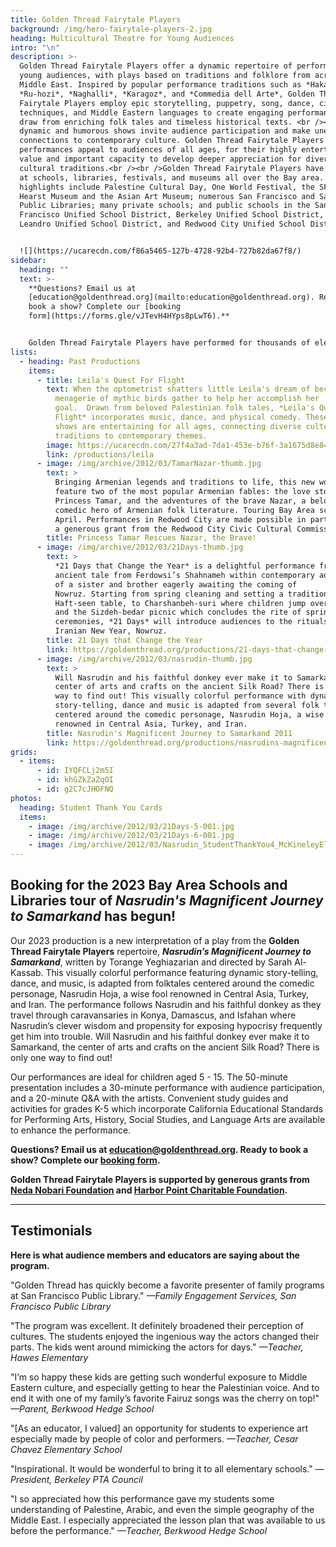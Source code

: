 ```yaml
---
title: Golden Thread Fairytale Players
background: /img/hero-fairytale-players-2.jpg
heading: Multicultural Theatre for Young Audiences
intro: "\n"
description: >-
  Golden Thread Fairytale Players offer a dynamic repertoire of performances for
  young audiences, with plays based on traditions and folklore from across the
  Middle East. Inspired by popular performance traditions such as *Hakawati*,
  *Ru-hozi*, *Naghalli*, *Karagoz*, and *Commedia dell Arte*, Golden Thread
  Fairytale Players employ epic storytelling, puppetry, song, dance, circus arts
  techniques, and Middle Eastern languages to create engaging performances that
  draw from enriching folk tales and timeless historical texts. <br /><br />Our
  dynamic and humorous shows invite audience participation and make unexpected
  connections to contemporary culture. Golden Thread Fairytale Players
  performances appeal to audiences of all ages, for their highly entertaining
  value and important capacity to develop deeper appreciation for diverse
  cultural traditions.<br /><br />Golden Thread Fairytale Players have performed
  at schools, libraries, festivals, and museums all over the Bay area. A few
  highlights include Palestine Cultural Day, One World Festival, the SFMOMA, the
  Hearst Museum and the Asian Art Museum; numerous San Francisco and San Mateo
  Public Libraries; many private schools; and public schools in the San
  Francisco Unified School District, Berkeley Unified School District, San
  Leandro Unified School District, and Redwood City Unified School District.


  ![](https://ucarecdn.com/f86a5465-127b-4728-92b4-727b82da67f8/)
sidebar:
  heading: ""
  text: >-
    **Questions? Email us at
    [education@goldenthread.org](mailto:education@goldenthread.org). Ready to
    book a show? Complete our [booking
    form](https://forms.gle/vJTevH4HYps8pLwT6).**


    Golden Thread Fairytale Players have performed for thousands of elementary students at schools aross the Bay Area, including John Muir Elementary, KZV Armenian School, Berkwood Hedge Elementary, Cesar Chavez Elementary, Tenderloin Elementary, Synergy Elementary, New School, Orion Alternative Elementary, Redding Elementary, Thousand Oaks Elementary, Palomares Elementary, Daniel Webster Elementary (SF), Sylvia Mendez School, Emerson Elementary, Daniel Webster Elementary (Daly City), Dolores Huerta Elementary, Guadalupe Elementary, Buena Vista Horace Mann, Clarendon Alternative Elementary, George Peabody Elementary, Chinese Immersion School, Bryant Elementary School, Live Oak Elementary School, and more!
lists:
  - heading: Past Productions
    items:
      - title: Leila's Quest For Flight
        text: When the optometrist shatters little Leila's dream of becoming a pilot, a
          menagerie of mythic birds gather to help her accomplish her
          goal.  Drawn from beloved Palestinian folk tales, *Leila's Quest for
          Flight* incorporates music, dance, and physical comedy. These dynamic
          shows are entertaining for all ages, connecting diverse cultural
          traditions to contemporary themes.
        image: https://ucarecdn.com/27f4a3ad-7da1-453e-b76f-3a1675d8e842/
        link: /productions/leila
      - image: /img/archive/2012/03/TamarNazar-thumb.jpg
        text: >
          Bringing Armenian legends and traditions to life, this new work will
          feature two of the most popular Armenian fables: the love story of
          Princess Tamar, and the adventures of the brave Nazar, a beloved
          comedic hero of Armenian folk literature. Touring Bay Area schools in
          April. Performances in Redwood City are made possible in part through
          a generous grant from the Redwood City Civic Cultural Commission.
        title: Princess Tamar Rescues Nazar, the Brave!
      - image: /img/archive/2012/03/21Days-thumb.jpg
        text: >
          *21 Days that Change the Year* is a delightful performance frames an
          ancient tale from Ferdowsi’s Shahnameh within contemporary adventures
          of a sister and brother eagerly awaiting the coming of
          Nowruz. Starting from spring cleaning and setting a traditional
          Haft-seen table, to Charshanbeh-suri where children jump over fire,
          and the Sizdeh-bedar picnic which concludes the rite of spring
          ceremonies, *21 Days* will introduce audiences to the rituals of the
          Iranian New Year, Nowruz. 
        title: 21 Days that Change the Year
        link: https://goldenthread.org/productions/21-days-that-change-the-year/
      - image: /img/archive/2012/03/nasrudin-thumb.jpg
        text: >
          Will Nasrudin and his faithful donkey ever make it to Samarkand, the
          center of arts and crafts on the ancient Silk Road? There is only one
          way to find out! This visually colorful performance with dynamic
          story-telling, dance and music is adapted from several folk tales
          centered around the comedic personage, Nasrudin Hoja, a wise fool
          renowned in Central Asia, Turkey, and Iran.
        title: Nasrudin's Magnificent Journey to Samarkand 2011
        link: https://goldenthread.org/productions/nasrudins-magnificent-journey-to-samarkand/
grids:
  - items:
      - id: IYQFCLj2m5I
      - id: khGZkZaZqOI
      - id: g2C7cJHOFNQ
photos:
  heading: Student Thank You Cards
  items:
    - image: /img/archive/2012/03/21Days-5-001.jpg
    - image: /img/archive/2012/03/21Days-6-001.jpg
    - image: /img/archive/2012/03/Nasrudin_StudentThankYou4_McKineleyElem.jpg
---
```

## Booking for the 2023 Bay Area Schools and Libraries tour of *Nasrudin's Magnificent Journey to Samarkand* has begun!

Our 2023 production is a new interpretation of a play from the **Golden Thread Fairytale Players** repertoire, ***Nasrudin’s Magnificent Journey to Samarkand***, written by Torange Yeghiazarian and directed by Sarah Al-Kassab. This visually colorful performance featuring dynamic story-telling, dance, and music, is adapted from folktales centered around the comedic personage, Nasrudin Hoja, a wise fool renowned in Central Asia, Turkey, and Iran. The performance follows Nasrudin and his faithful donkey as they travel through caravansaries in Konya, Damascus, and Isfahan where Nasrudin’s clever wisdom and propensity for exposing hypocrisy frequently get him into trouble. Will Nasrudin and his faithful donkey ever make it to Samarkand, the center of arts and crafts on the ancient Silk Road? There is only one way to find out! 

Our performances are ideal for children aged 5 - 15. The 50-minute presentation includes a 30-minute performance with audience participation, and a 20-minute Q&A with the artists. Convenient study guides and activities for grades K-5 which incorporate California Educational Standards for Performing Arts, History, Social Studies, and Language Arts are available to enhance the performance.

**Questions? Email us at [education@goldenthread.org](mailto:education@goldenthread.org). Ready to book a show? Complete our [booking form](https://forms.gle/vJTevH4HYps8pLwT6).**

**Golden Thread Fairytale Players is supported by generous grants from [Neda Nobari Foundation](http://nnf.foundation/) and [Harbor Point Charitable Foundation](https://www.hpcfgiving.org/).**

- - -

## **Testimonials**

**Here is what audience members and educators are saying about the program.**

"Golden Thread has quickly become a favorite presenter of family programs at San Francisco Public Library."  *—Family Engagement Services, San Francisco Public Library*

"The program was excellent. It definitely broadened their perception of cultures. The students enjoyed the ingenious way the actors changed their parts. The kids went around mimicking the actors for days." *—Teacher, Hawes Elementary*

"I’m so happy these kids are getting such wonderful exposure to Middle Eastern culture, and especially getting to hear the Palestinian voice. And to end it with one of my family’s favorite Fairuz songs was the cherry on top!" *—Parent, Berkwood Hedge School*

"\[As an educator, I valued] an opportunity for students to experience art especially made by people of color and performers. *—Teacher, Cesar Chavez Elementary School*

"Inspirational. It would be wonderful to bring it to all elementary schools." *—President, Berkeley PTA Council*

"I so appreciated how this performance gave my students some understanding of Palestine, Arabic, and even the simple geography of the Middle East. I especially appreciated the lesson plan that was available to us before the performance." *—Teacher, Berkwood Hedge School*
